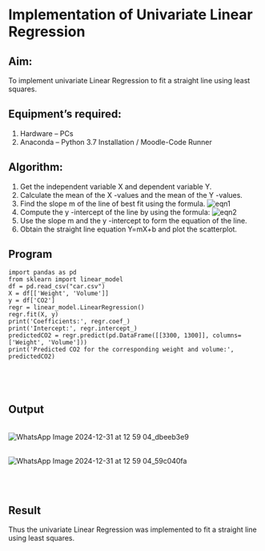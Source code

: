 # Implementation of Univariate Linear Regression
## Aim:
To implement univariate Linear Regression to fit a straight line using least squares.
## Equipment’s required:
1.	Hardware – PCs
2.	Anaconda – Python 3.7 Installation / Moodle-Code Runner
## Algorithm:
1.	Get the independent variable X and dependent variable Y.
2.	Calculate the mean of the X -values and the mean of the Y -values.
3.	Find the slope m of the line of best fit using the formula.
 ![eqn1](./eq1.jpg)
4.	Compute the y -intercept of the line by using the formula:
![eqn2](./eq2.jpg)  
5.	Use the slope m and the y -intercept to form the equation of the line.
6.	Obtain the straight line equation Y=mX+b and plot the scatterplot.
## Program
```
import pandas as pd
from sklearn import linear_model
df = pd.read_csv("car.csv")
X = df[['Weight', 'Volume']]
y = df['CO2']
regr = linear_model.LinearRegression()
regr.fit(X, y)
print('Coefficients:', regr.coef_)
print('Intercept:', regr.intercept_)
predictedCO2 = regr.predict(pd.DataFrame([[3300, 1300]], columns=['Weight', 'Volume']))
print('Predicted CO2 for the corresponding weight and volume:', predictedCO2)





```
## Output
</br>![WhatsApp Image 2024-12-31 at 12 59 04_dbeeb3e9](https://github.com/user-attachments/assets/655fbeda-1b71-41b8-adfd-c1b1de28b728)

</br>![WhatsApp Image 2024-12-31 at 12 59 04_59c040fa](https://github.com/user-attachments/assets/4bd3b964-3eec-4f42-9913-0735fac1c0a8)

</br>
</br>

## Result
Thus the univariate Linear Regression was implemented to fit a straight line using least squares.
